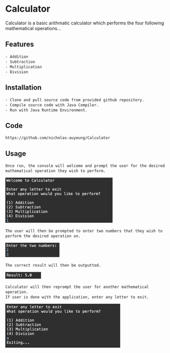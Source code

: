 # Calculator

Calculator is a basic arithmatic calculator which performs the four following mathematical operations...

## Features
	- Addition
	- Subtraction
	- Multiplication
	- Division

## Installation
	
	- Clone and pull source code from provided github repository.
	- Compile source code with Java Compiler.
	- Run with Java Runtime Environment.

## Code
	https://github.com/nicholas-auyeung/Calculator

## Usage
	Once run, the console will welcome and prompt the user for the desired mathematical operation they wish to perform.
![](screenshots/welcome.png)	

	The user will then be prompted to enter two numbers that they wish to perform the desired operation on.
![](screenshots/two_num.png)

	The correct result will then be outputted.
![](screenshots/result.png)

	Calculator will then reprompt the user for another mathematical operation.
	If user is done with the application, enter any letter to exit.
![](screenshots/exit.png)
